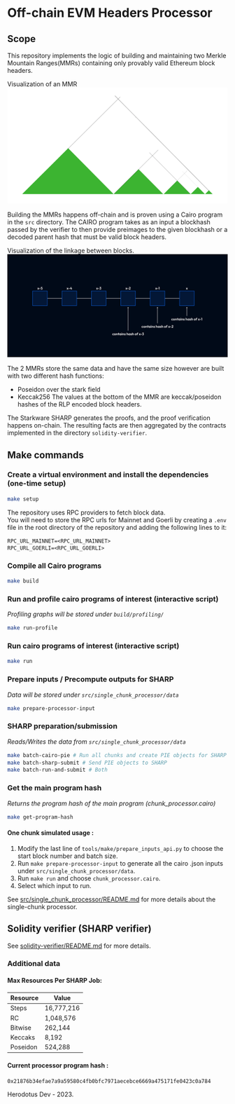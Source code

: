 # Off-chain EVM Headers Processor

## Scope
This repository implements the logic of building and maintaining two Merkle Mountain Ranges(MMRs) containing only provably valid Ethereum block headers.

Visualization of an MMR
![merkle mountain range tree](.github/mmr.png)

Building the MMRs happens off-chain and is proven using a Cairo program in the `src` directory.
The CAIRO program takes as an input a blockhash passed by the verifier to then provide preimages to the given blockhash or a decoded parent hash that must be valid block headers.

Visualization of the linkage between blocks.
![linked blocks](.github/blocks-linkage.png?raw=true)

The 2 MMRs store the same data and have the same size however are built with two different hash functions:

- Poseidon over the stark field
- Keccak256
  The values at the bottom of the MMR are keccak/poseidon hashes of the RLP encoded block headers.

The Starkware SHARP generates the proofs, and the proof verification happens on-chain. The resulting facts are then aggregated by the contracts implemented in the directory `solidity-verifier`.

## Make commands

### Create a virtual environment and install the dependencies (one-time setup)

```bash
make setup
```

The repository uses RPC providers to fetch block data.  
You will need to store the RPC urls for Mainnet and Goerli by creating a `.env` file in the root directory of the repository and adding the following lines to it:

```plaintext
RPC_URL_MAINNET=<RPC_URL_MAINNET>
RPC_URL_GOERLI=<RPC_URL_GOERLI>
```

### Compile all Cairo programs

```bash
make build
```

### Run and profile cairo programs of interest (interactive script)

_Profiling graphs will be stored under `build/profiling/`_

```bash
make run-profile
```

### Run cairo programs of interest (interactive script)

```bash
make run
```

### Prepare inputs / Precompute outputs for SHARP

_Data will be stored under `src/single_chunk_processor/data`_

```bash
make prepare-processor-input
```

### SHARP preparation/submission

_Reads/Writes the data from `src/single_chunk_processor/data`_

```bash
make batch-cairo-pie # Run all chunks and create PIE objects for SHARP
make batch-sharp-submit # Send PIE objects to SHARP
make batch-run-and-submit # Both
```

### Get the main program hash

_Returns the program hash of the main program (chunk_processor.cairo)_

```bash
make get-program-hash
```

#### One chunk simulated usage :

1. Modify the last line of `tools/make/prepare_inputs_api.py` to choose the start block number and batch size.
2. Run `make prepare-processor-input` to generate all the cairo .json inputs under `src/single_chunk_processor/data`.
3. Run `make run` and choose `chunk_processor.cairo`.
4. Select which input to run.

See [src/single_chunk_processor/README.md](src/single_chunk_processor/README.md) for more details about the single-chunk processor.

## Solidity verifier (SHARP verifier)

See [solidity-verifier/README.md](solidity-verifier/README.md) for more details.

### Additional data

#### Max Resources Per SHARP Job:

| Resource | Value      |
| -------- | ---------- |
| Steps    | 16,777,216 |
| RC       | 1,048,576  |
| Bitwise  | 262,144    |
| Keccaks  | 8,192      |
| Poseidon | 524,288    |

#### Current processor program hash :

`0x21876b34efae7a9a59580c4fb0bfc7971aecebce6669a475171fe0423c0a784`

Herodotus Dev - 2023.
